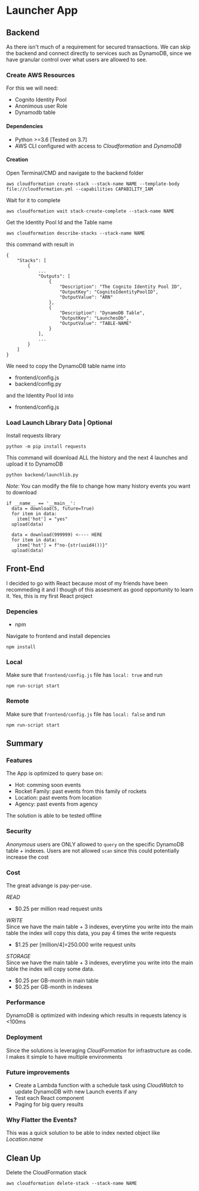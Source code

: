 # Launcher App

## Backend

As there isn't much of a requirement for secured transactions. We can skip the backend and connect directly to services such as DynamoDB, since we have granular control over what users are allowed to see. 

### Create AWS Resources
For this we will need:

* Cognito Identity Pool
* Anonimous user Role
* Dynamodb table

#### Dependencies

* Python >=3.6 [Tested on 3.7]
* AWS CLI configured with access to *Cloudformation* and *DynamoDB*

#### Creation
Open Terminal/CMD and navigate to the backend folder

```
aws cloudformation create-stack --stack-name NAME --template-body file://cloudformation.yml --capabilities CAPABILITY_IAM
```
Wait for it to complete
```
aws cloudformation wait stack-create-complete --stack-name NAME
```
Get the Identity Pool Id and the Table name
```
aws cloudformation describe-stacks --stack-name NAME
```
this command with result in
```
{
    "Stacks": [
        {
            ...
            "Outputs": [
                {
                    "Description": "The Cognito Identity Pool ID",
                    "OutputKey": "CognitoIdentityPoolID",
                    "OutputValue": "ARN"
                },
                {
                    "Description": "DynamoDB Table",
                    "OutputKey": "LaunchesDb",
                    "OutputValue": "TABLE-NAME"
                }
            ],
            ...
        }
    ]
}
```

We need to copy the DynamoDB table name into

*  frontend/config.js
*  backend/config.py

and the Identity Pool Id into

*  frontend/config.js

### Load Launch Library Data | Optional

Install requests library
```
python -m pip install requests
```
This command will download ALL the history and the next 4 launches and upload it to DynamoDB

```
python backend/launchlib.py
```

*Note*: You can modify the file to change how many history events you want to download

```
if __name__ == '__main__':
  data = download(5, future=True)
  for item in data:
    item['hot'] = "yes"
  upload(data)

  data = download(999999) <---- HERE
  for item in data:
    item['hot'] = f"no-{str(uuid4())}"
  upload(data)
```


## Front-End
I decided to go with React because most of my friends have been recommeding it and I though of this assesment as good opportunity to learn it. Yes, this is my first React project

### Depencies

* npm

Navigate to frontend and install depencies

```
npm install 
```

### Local
Make sure that `frontend/config.js` file has `local: true` and run 
```
npm run-script start
```

### Remote
Make sure that `frontend/config.js` file has `local: false` and run 
```
npm run-script start
```
## Summary
### Features
The App is optimized to query base on:

* Hot: comming soon events
* Rocket Family: past events from this family of rockets
* Location: past events from location
* Agency: past events from agency

The solution is able to be tested offline

### Security
*Anonymous* users are ONLY allowed to `query` on the specific DynamoDB table + indexes. Users are not allowed `scan` since this could potentially increase the cost 


### Cost 
The great advange is pay-per-use.   

*READ*  

* $0.25 per million read request units  

*WRITE*  
Since we have the main table + 3 indexes, everytime you write into the main table the index will copy this data, you pay 4 times the write requests

*  $1.25 per [million/4]=250.000 write request units

*STORAGE*  
Since we have the main table + 3 indexes, everytime you write into the main table the index will copy some data.

* $0.25 per GB-month in main table
* $0.25 per GB-month in indexes


### Performance
DynamoDB is optimized with indexing which results in requests latency is <100ms 

### Deployment
Since the solutions is leveraging *CloudFormation* for infrastructure as code. I makes it simple to have multiple environments

### Future improvements
* Create a Lambda function with a schedule task using *CloudWatch* to update DynamoDB with new Launch events if any
* Test each React component
* Paging for big query results

### Why Flatter the Events?
This was a quick solution to be able to index nexted object like *Location.name*

## Clean Up
Delete the CloudFormation stack
```
aws cloudformation delete-stack --stack-name NAME
```